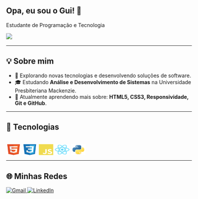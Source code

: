 ## Opa, eu sou o Gui! 👋  
Estudante de Programação e Tecnologia

<a href="https://github.com/guilhermemacario01" title="Meu GitHub">
  <img height="180em" src="https://github-readme-stats.vercel.app/api?username=guilhermemacario01&theme=dark&show_icons=true" />
</a>

---

## 💡 Sobre mim

- 🤔 Explorando novas tecnologias e desenvolvendo soluções de software.
- 🎓 Estudando **Análise e Desenvolvimento de Sistemas** na Universidade Presbiteriana Mackenzie.
- 🌱 Atualmente aprendendo mais sobre: **HTML5, CSS3, Responsividade, Git e GitHub**.

---

## 🚀 Tecnologias

<div style="display: inline_block"><br>
  <img align="center" alt="HTML" height="30" width="40" src="https://raw.githubusercontent.com/devicons/devicon/master/icons/html5/html5-original.svg">
  <img align="center" alt="CSS" height="30" width="40" src="https://raw.githubusercontent.com/devicons/devicon/master/icons/css3/css3-original.svg">
  <img align="center" alt="JS" height="30" width="40" src="https://raw.githubusercontent.com/devicons/devicon/master/icons/javascript/javascript-plain.svg">
  <img align="center" alt="React" height="30" width="40" src="https://raw.githubusercontent.com/devicons/devicon/master/icons/react/react-original.svg">
  <img align="center" alt="Python" height="30" width="40" src="https://raw.githubusercontent.com/devicons/devicon/master/icons/python/python-original.svg">
</div>

---

## 🌐 Minhas Redes  

<p align="left">
  <a href="mailto:guilherme.n.macario@gmail.com" title="Gmail">
    <img src="https://img.shields.io/badge/-Gmail-FF0000?style=flat-square&labelColor=FF0000&logo=gmail&logoColor=white" alt="Gmail"/>
  </a>
  <a href="https://www.linkedin.com/in/guilhermemacario" title="LinkedIn">
    <img src="https://img.shields.io/badge/-Linkedin-0e76a8?style=flat-square&logo=Linkedin&logoColor=white" alt="LinkedIn"/>
  </a>
</p>
